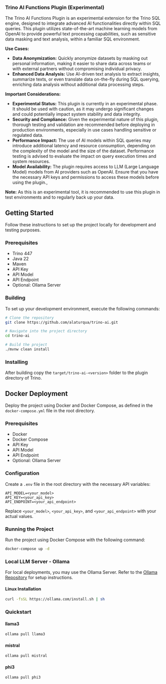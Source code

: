 ### Trino AI Functions Plugin (Experimental)

The Trino AI Functions Plugin is an experimental extension for the Trino SQL engine, designed to integrate advanced AI functionalities directly within SQL queries. This plugin utilizes state-of-the-art machine learning models from OpenAI to provide powerful text processing capabilities, such as sensitive data masking and text analysis, within a familiar SQL environment.

**Use Cases:**

- **Data Anonymization:** Quickly anonymize datasets by masking out personal information, making it easier to share data across teams or with external partners without compromising individual privacy.
- **Enhanced Data Analysis:** Use AI-driven text analysis to extract insights, summarize texts, or even translate data on-the-fly during SQL querying, enriching data analysis without additional data processing steps.

**Important Considerations:**

- **Experimental Status:** This plugin is currently in an experimental phase. It should be used with caution, as it may undergo significant changes and could potentially impact system stability and data integrity.
- **Security and Compliance:** Given the experimental nature of this plugin, thorough testing and validation are recommended before deploying in production environments, especially in use cases handling sensitive or regulated data.
- **Performance Impact:** The use of AI models within SQL queries may introduce additional latency and resource consumption, depending on the complexity of the model and the size of the dataset. Performance testing is advised to evaluate the impact on query execution times and system resources.
- **Model Availability:** The plugin requires access to LLM (Large Language Model) models from AI providers such as OpenAI. Ensure that you have the necessary API keys and permissions to access these models before using the plugin., 

**Note:** As this is an experimental tool, it is recommended to use this plugin in test environments and to regularly back up your data.

## Getting Started

Follow these instructions to set up the project locally for development and testing purposes.

### Prerequisites

- Trino 447
- Java 22
- Maven
- API Key
- API Model
- API Endpoint
- Optional: Ollama Server

### Building

To set up your development environment, execute the following commands:

```bash
# Clone the repository
git clone https://github.com/alaturqua/trino-ai.git

# Navigate into the project directory
cd trino-ai

# Build the project
./mvnw clean install
```

### Installing
After building copy the `target/trino-ai-<version>` folder to the plugin directory of Trino.


## Docker Deployment

Deploy the project using Docker and Docker Compose, as defined in the `docker-compose.yml` file in the root directory.

### Prerequisites

- Docker
- Docker Compose
- API Key
- API Model
- API Endpoint
- Optional: Ollama Server

### Configuration

Create a `.env` file in the root directory with the necessary API variables:

```env
API_MODEL=<your_model>
API_KEY=<your_api_key>
API_ENDPOINT=<your_api_endpoint>
```
Replace `<your_model>`, `<your_api_key>`, and `<your_api_endpoint>` with your actual values.

### Running the Project

Run the project using Docker Compose with the following command:

```bash
docker-compose up -d
```

### Local LLM Server - Ollama

For local deployments, you may use the Ollama Server. Refer to the [Ollama Repository](https://github.com/ollama/ollama) for setup instructions.

#### Linux Installation

```bash
curl -fsSL https://ollama.com/install.sh | sh
```

### Quickstart

#### llama3
```bash
ollama pull llama3
```

#### mistral
```bash
ollama pull mistral
```

#### phi3
```bash
ollama pull phi3
```